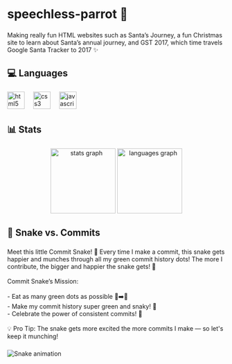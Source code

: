 <h1 align="left">speechless-parrot 🦜</h1>

###

<p align="left">Making really fun HTML websites such as Santa’s Journey, a fun Christmas site to learn about Santa’s annual journey, and GST 2017, which time travels Google Santa Tracker to 2017 ✨</p>

###

<h2 align="left">💻 Languages</h2>

###

<div align="left">
  <img src="https://cdn.jsdelivr.net/gh/devicons/devicon/icons/html5/html5-original.svg" height="40" alt="html5 logo"  />
  <img width="12" />
  <img src="https://cdn.jsdelivr.net/gh/devicons/devicon/icons/css3/css3-original.svg" height="40" alt="css3 logo"  />
  <img width="12" />
  <img src="https://cdn.jsdelivr.net/gh/devicons/devicon/icons/javascript/javascript-original.svg" height="40" alt="javascript logo"  />
</div>

###

<h2 align="left">📊 Stats</h2>

###

<div align="center">
  <img src="https://github-readme-stats.vercel.app/api?username=speechless-parrot&hide_title=false&hide_rank=false&show_icons=true&include_all_commits=true&count_private=true&disable_animations=false&theme=dracula&locale=en&hide_border=false&order=1" height="150" alt="stats graph"  />
  <img src="https://github-readme-stats.vercel.app/api/top-langs?username=speechless-parrot&locale=en&hide_title=false&layout=compact&card_width=320&langs_count=5&theme=dracula&hide_border=false&order=2" height="150" alt="languages graph"  />
</div>

###

<h2 align="left">🐍 Snake vs. Commits</h2>

###

<p align="left">Meet this little Commit Snake! 🐍 Every time I make a commit, this snake gets happier and munches through all my green commit history dots! The more I contribute, the bigger and happier the snake gets! 💚<br><br>Commit Snake’s Mission:<br><br>- Eat as many green dots as possible 🐍➡️💚<br>- Make my commit history super green and snaky! 🍃<br>- Celebrate the power of consistent commits! 🎉<br><br>💡 Pro Tip: The snake gets more excited the more commits I make — so let's keep it munching!</p>

###

<img src="https://raw.githubusercontent.com/speechless-parrot/speechless-parrot/output/snake.svg" alt="Snake animation" />

###
